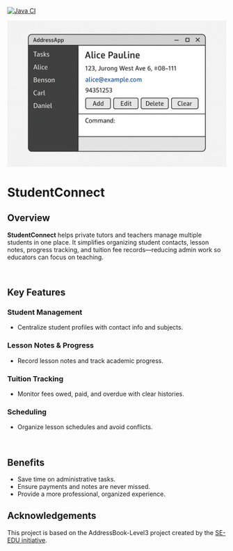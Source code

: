 [![Java CI](https://github.com/AY2526S1-CS2103T-T14-1/tp/actions/workflows/gradle.yml/badge.svg)](https://github.com/AY2526S1-CS2103T-T14-1/tp/actions/workflows/gradle.yml)

![Ui](docs/images/Ui.png)

# **StudentConnect**

## Overview

**StudentConnect** helps private tutors and teachers manage multiple students in one place. It simplifies organizing student contacts, lesson notes, progress tracking, and tuition fee records—reducing admin work so educators can focus on teaching.

<br>

## Key Features

### Student Management

* Centralize student profiles with contact info and subjects.

### Lesson Notes & Progress

* Record lesson notes and track academic progress.

### Tuition Tracking

* Monitor fees owed, paid, and overdue with clear histories.

### Scheduling

* Organize lesson schedules and avoid conflicts.

<br>

## Benefits

* Save time on administrative tasks.
* Ensure payments and notes are never missed.
* Provide a more professional, organized experience.

## Acknowledgements
This project is based on the AddressBook-Level3 project created by the [SE-EDU initiative](https://se-education.org).
